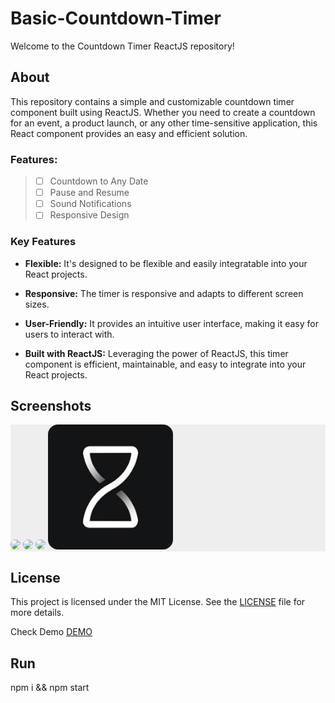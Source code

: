 # Basic-Countdown-Timer

Welcome to the Countdown Timer ReactJS repository!

## About

This repository contains a simple and customizable countdown timer component built using ReactJS. Whether you need to create a countdown for an event, a product launch, or any other time-sensitive application, this React component provides an easy and efficient solution.

### Features:

> - [ ] Countdown to Any Date
> - [ ] Pause and Resume
> - [ ] Sound Notifications
> - [ ] Responsive Design
### Key Features

- **Flexible:** It's designed to be flexible and easily integratable into your React projects.

- **Responsive:** The timer is responsive and adapts to different screen sizes.

- **User-Friendly:** It provides an intuitive user interface, making it easy for users to interact with.

- **Built with ReactJS:** Leveraging the power of ReactJS, this timer component is efficient, maintainable, and easy to integrate into your React projects.

## Screenshots
<div style="background: #eee">
  <img width="400" src="https://raw.githubusercontent.com/amirrahemi01/Basic-Countdown-Timer/main/screenShot1.png" style="border-radius: 1rem;">
  <img width="400" src="https://raw.githubusercontent.com/amirrahemi01/Basic-Countdown-Timer/main/screenShot2.png" style="border-radius: 1rem;">
  <img width="400" src="https://raw.githubusercontent.com/amirrahemi01/Basic-Countdown-Timer/main/screenShot3.png" style="border-radius: 1rem;">
  <img width="200" src="https://raw.githubusercontent.com/amirrahemi01/Basic-Countdown-Timer/main/public/logo.png" style="border-radius: 1rem;">
  
</div>

## License

This project is licensed under the MIT License. See the [LICENSE](LICENSE.txt) file for more details.

Check Demo <a href="https://amirrahemi-countdown.vercel.app/" target="_blank">DEMO</a>

## Run 

npm i && npm start

